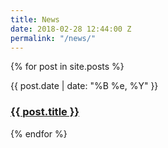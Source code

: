 ```yaml
---
title: News
date: 2018-02-28 12:44:00 Z
permalink: "/news/"
---
```


{% for post in site.posts %}
<article class="post">
  <p class="date">{{ post.date | date: "%B %e, %Y" }}</p>
  <a href="{{ post.url }}" title="{{ post.title }}">
    <h3>{{ post.title }}</h3>
  </a>
</article>
{% endfor %}